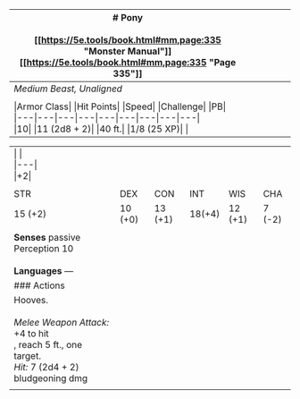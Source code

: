 | # Pony<br><br>[[https://5e.tools/book.html#mm,page:335 "Monster Manual"]] [[https://5e.tools/book.html#mm,page:335 "Page 335"]]                                                           |     |     |     |     |     |
| ----------------------------------------------------------------------------------------------------------------------------------------------------------------------------------------- | --- | --- | --- | --- | --- |
| _Medium Beast, Unaligned_                                                                                                                                                                 |     |     |     |     |     |
|                                                                                                                                                                                           |     |     |     |     |     |
| \|Armor Class\|   \|Hit Points\|   \|Speed\|   \|Challenge\|   \|PB\|<br>\|---\|---\|---\|---\|---\|---\|---\|---\|---\|<br>\|10\|   \|11 (2d8 + 2)\|   \|40 ft.\|   \|1/8 (25 XP)\|   \| |     |     |     |     |     |

|                                                                                                                      |         |         |        |         |        |
| -------------------------------------------------------------------------------------------------------------------- | ------- | ------- | ------ | ------- | ------ |
| \|   \|<br>\|---\|<br>\|+2\|                                                                                         |         |         |        |         |        |
|                                                                                                                      |         |         |        |         |        |
| STR                                                                                                                  | DEX     | CON     | INT    | WIS     | CHA    |
| 15 (+2)                                                                                                              | 10 (+0) | 13 (+1) | 18(+4) | 12 (+1) | 7 (-2) |
|                                                                                                                      |         |         |        |         |        |
| **Senses** passive Perception 10<br><br>**Languages** —                                                              |         |         |        |         |        |
| ### Actions                                                                                                          |         |         |        |         |        |
| Hooves.<br><br>_Melee Weapon Attack:_ +4 to hit<br>, reach 5 ft., one target. <br>_Hit:_ 7 (2d4 + 2) bludgeoning dmg |         |         |        |         |        |
|                                                                                                                      |         |         |        |         |        |